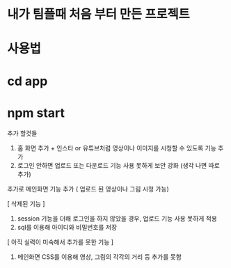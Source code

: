 # 내가 팀플때 처음 부터 만든 프로젝트

# 사용법
 # cd app

# npm start



추가 할것들
1. 홈 화면 추가 + 인스타 or 유튜브처럼 영상이나 이미지를 시청할 수 있도록 기능 추가
2. 로그인 안하면 업로드 또는 다운로드 기능 사용 못하게 보안 강화
(생각 나면 따로 추가)

추가로 메인화면 기능 추가 ( 업로드 된 영상이나 그림 시청 가능)

[ 삭제된 기능 ] 
1. session 기능을 더해 로그인을 하지 않았을 경우, 업로드 기능 사용 못하게 적용
2. sql를 이용해 아이디와 비밀번호를 저장

[ 아직 실력이 미숙해서 추가를 못한 기능 ]
1. 메인화면 CSS를 이용해 영상, 그림의 각각의 거리 등 추가를 못함
